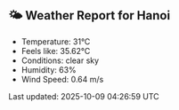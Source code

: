 <!-- WEATHER-START -->
## 🌤 Weather Report for Hanoi

- Temperature: 31°C
- Feels like: 35.62°C
- Conditions: clear sky
- Humidity: 63%
- Wind Speed: 0.64 m/s

Last updated: 2025-10-09 04:26:59 UTC
<!-- WEATHER-END -->
